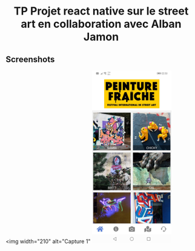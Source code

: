 
<h1 align="center">
TP Projet react native sur le street art en collaboration avec Alban Jamon
</h1>

## Screenshots

<img 
		width="210"
		alt="Capture 1"
		<img
		width="210"
		src="https://github.com/zackpathou/streetArtProjet_RN/blob/master/assets/images/git/streetArt.jpeg">


